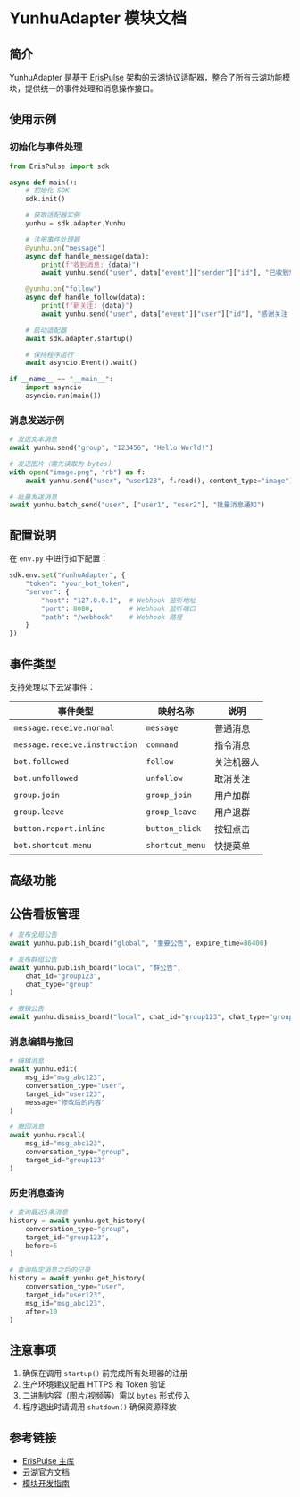 # YunhuAdapter 模块文档

## 简介
YunhuAdapter 是基于 [ErisPulse](https://github.com/ErisPulse/ErisPulse/) 架构的云湖协议适配器，整合了所有云湖功能模块，提供统一的事件处理和消息操作接口。

## 使用示例

### 初始化与事件处理
```python
from ErisPulse import sdk

async def main():
    # 初始化 SDK
    sdk.init()

    # 获取适配器实例
    yunhu = sdk.adapter.Yunhu

    # 注册事件处理器
    @yunhu.on("message")
    async def handle_message(data):
        print(f"收到消息: {data}")
        await yunhu.send("user", data["event"]["sender"]["id"], "已收到您的消息！")

    @yunhu.on("follow")
    async def handle_follow(data):
        print(f"新关注: {data}")
        await yunhu.send("user", data["event"]["user"]["id"], "感谢关注！")

    # 启动适配器
    await sdk.adapter.startup()

    # 保持程序运行
    await asyncio.Event().wait()

if __name__ == "__main__":
    import asyncio
    asyncio.run(main())
```

### 消息发送示例
```python
# 发送文本消息
await yunhu.send("group", "123456", "Hello World!")

# 发送图片（需先读取为 bytes）
with open("image.png", "rb") as f:
    await yunhu.send("user", "user123", f.read(), content_type="image")

# 批量发送消息
await yunhu.batch_send("user", ["user1", "user2"], "批量消息通知")
```

## 配置说明
在 `env.py` 中进行如下配置：

```python
sdk.env.set("YunhuAdapter", {
    "token": "your_bot_token",
    "server": {
        "host": "127.0.0.1",  # Webhook 监听地址
        "port": 8080,         # Webhook 监听端口
        "path": "/webhook"    # Webhook 路径
    }
})
```

## 事件类型
支持处理以下云湖事件：

| 事件类型                     | 映射名称       | 说明                  |
|------------------------------|----------------|-----------------------|
| `message.receive.normal`     | `message`      | 普通消息              |
| `message.receive.instruction`| `command`      | 指令消息              |
| `bot.followed`               | `follow`       | 关注机器人            |
| `bot.unfollowed`             | `unfollow`     | 取消关注              |
| `group.join`                 | `group_join`   | 用户加群              |
| `group.leave`                | `group_leave`  | 用户退群              |
| `button.report.inline`       | `button_click` | 按钮点击              |
| `bot.shortcut.menu`          | `shortcut_menu`| 快捷菜单              |

## 高级功能

## 公告看板管理
```python
# 发布全局公告
await yunhu.publish_board("global", "重要公告", expire_time=86400)

# 发布群组公告
await yunhu.publish_board("local", "群公告", 
    chat_id="group123", 
    chat_type="group"
)

# 撤销公告
await yunhu.dismiss_board("local", chat_id="group123", chat_type="group")
```

### 消息编辑与撤回
```python
# 编辑消息
await yunhu.edit(
    msg_id="msg_abc123",
    conversation_type="user",
    target_id="user123",
    message="修改后的内容"
)

# 撤回消息
await yunhu.recall(
    msg_id="msg_abc123",
    conversation_type="group",
    target_id="group123"
)
```

### 历史消息查询
```python
# 查询最近5条消息
history = await yunhu.get_history(
    conversation_type="group",
    target_id="group123",
    before=5
)

# 查询指定消息之后的记录
history = await yunhu.get_history(
    conversation_type="user",
    target_id="user123",
    msg_id="msg_abc123",
    after=10
)
```

## 注意事项
1. 确保在调用 `startup()` 前完成所有处理器的注册
2. 生产环境建议配置 HTTPS 和 Token 验证
3. 二进制内容（图片/视频等）需以 `bytes` 形式传入
4. 程序退出时请调用 `shutdown()` 确保资源释放

## 参考链接
- [ErisPulse 主库](https://github.com/ErisPulse/ErisPulse/)
- [云湖官方文档](https://www.yhchat.com/document/1-3)
- [模块开发指南](https://github.com/ErisPulse/ErisPulse/tree/main/docs/DEVELOPMENT.md)